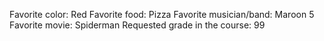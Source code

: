 Favorite color: Red 
Favorite food: Pizza 
Favorite musician/band: Maroon 5 
Favorite movie: Spiderman
Requested grade in the course: 99  
